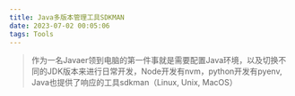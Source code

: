 ```yaml
---
title: Java多版本管理工具SDKMAN
date: 2023-07-02 00:05:06
tags: Tools
---
```


> 作为一名Javaer领到电脑的第一件事就是需要配置Java环境，以及切换不同的JDK版本来进行日常开发，Node开发有nvm，python开发有pyenv, Java也提供了响应的工具sdkman（Linux, Unix, MacOS）
